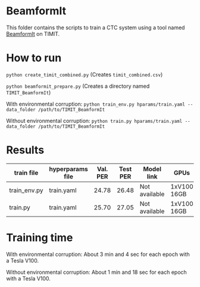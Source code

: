 # BeamformIt

This folder contains the scripts to train a CTC system using a tool named [BeamformIt](https://github.com/xanguera/BeamformIt) on TIMIT.

# How to run
``python create_timit_combined.py`` (Creates ``timit_combined.csv``)

``python beamformit_prepare.py`` (Creates a directory named ``TIMIT_BeamformIt``)

With environmental corruption: ``python train_env.py hparams/train.yaml --data_folder /path/to/TIMIT_BeamformIt``

Without environmental corruption: ``python train.py hparams/train.yaml --data_folder /path/to/TIMIT_BeamformIt``

# Results

| train file   | hyperparams file | Val. PER | Test PER | Model link    | GPUs        |
| ------------ | ---------------- | -------- | -------- | ------------- | ----------- |
| train_env.py | train.yaml       | 24.78    | 26.48    | Not available | 1xV100 16GB |
| train.py     | train.yaml       | 25.70    | 27.05    | Not available | 1xV100 16GB |

# Training time

With environmental corruption: About 3 min and 4 sec for each epoch with a Tesla V100.

Without environmental corruption: About 1 min and 18 sec for each epoch with a Tesla V100.
